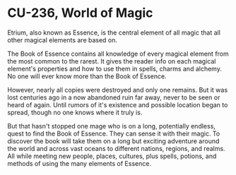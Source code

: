 # CU-236, World of Magic

Etrium, also known as Essence, is the central element of all magic that all other magical elements are based on.

The Book of Essence contains all knowledge of every magical element from the most common to the rarest. It gives the reader info on each magical element's properties and how to use them in spells, charms and alchemy. No one will ever know more than the Book of Essence.

However, nearly all copies were destroyed and only one remains. But it was lost centuries ago in a now abandoned ruin far away, never to be seen or heard of again. Until rumors of it's existence and possible location began to spread, though no one knows where it truly is.

But that hasn't stopped one mage who is on a long, potentially endless, quest to find the Book of Essence. They can sense it with their magic. To discover the book will take them on a long but exciting adventure around the world and across vast oceans to different nations, regions, and realms. All while meeting new people, places, cultures, plus spells, potions, and methods of using the many elements of Essence.
